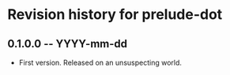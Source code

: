 # Revision history for prelude-dot

## 0.1.0.0 -- YYYY-mm-dd

* First version. Released on an unsuspecting world.
